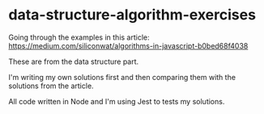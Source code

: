 # data-structure-algorithm-exercises
Going through the examples in this article: https://medium.com/siliconwat/algorithms-in-javascript-b0bed68f4038

These are from the data structure part.

I'm writing my own solutions first and then comparing them with the solutions from the article.

All code written in Node and I'm using Jest to tests my solutions.
